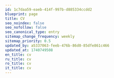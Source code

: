 ```yaml
---
id: 1c7daa59-eaeb-414f-997b-d885334ccdd2
blueprint: page
title: CV
seo_noindex: false
seo_nofollow: false
seo_canonical_type: entry
sitemap_change_frequency: weekly
sitemap_priority: 0.5
updated_by: a5337063-feeb-476b-86d0-85dfe861c466
updated_at: 1740749508
en_title: cv
ru_title: cv
ro_title: cv
it_title: cv
---
```


